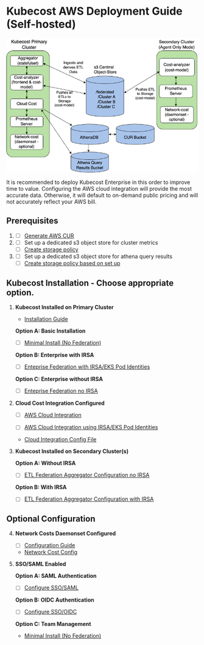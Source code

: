 # Kubecost AWS Deployment Guide (Self-hosted)

![Kubecost Enterprise Federation Architecture](/assets/awskubecostv2-diagram.png)

It is recommended to deploy Kubecost Enterprise in this order to improve time to value. Configuring the AWS cloud integration will provide the most accurate data. Otherwise, it will default to on-demand public pricing and will not accurately reflect your AWS bill.

## Prerequisites
1. - [ ] [Generate AWS CUR](https://docs.aws.amazon.com/cur/latest/userguide/cur-create.html) 

2. - [ ] Set up a dedicated s3 object store for cluster metrics
   - [ ] [Create storage policy](/aws/aws-attach-roles/iam-kubecost-metrics-s3-policy.json)

3. - [ ] Set up a dedicated s3 object store for athena query results
   - [ ] [Create storage policy based on set up](/aws/aws-attach-roles)

## Kubecost Installation - Choose appropriate option.

1. **Kubecost Installed on Primary Cluster**  
   - [Installation Guide](https://www.ibm.com/docs/en/kubecost/self-hosted/2.x?topic=installation-kubecost-v2-installupgrade)  

   **Option A: Basic Installation**

   - [ ] [Minimal Install (No Federation)](/aws/aws-primary-minimal.yaml)

   **Option B: Enterprise with IRSA**
   - [ ] [Enteprise Federation with IRSA/EKS Pod Identities](/aws/aws-primary-federation-irsa.yaml)

   **Option C: Enterprise without IRSA**
   - [ ] [Enteprise Federation no IRSA](/aws/aws-primary-federation-no-irsa.yaml)

2. **Cloud Cost Integration Configured**  
   - [ ] [AWS Cloud Integration](https://www.ibm.com/docs/en/kubecost/self-hosted/2.x?topic=integrations-aws-cloud-billing-integration) 

   - [ ] [AWS Cloud Integration using IRSA/EKS Pod Identities](https://www.ibm.com/docs/en/kubecost/self-hosted/2.x?topic=integration-aws-cloud-using-irsaeks-pod-identities)

   - [Cloud Integration Config File](/aws/cloud-integration.json)

3. **Kubecost Installed on Secondary Cluster(s)**  
   
   **Option A: Without IRSA**
   - [ ] [ETL Federation Aggregator Configuration no IRSA](/aws/aws-secondary-no-irsa.yaml)

   **Option B: With IRSA**
   - [ ] [ETL Federation Aggregator Configuration with IRSA](/aws/aws-secondary-irsa.yaml)

## Optional Configuration
4. **Network Costs Daemonset Configured**  
   - [ ] [Configuration Guide](https://www.ibm.com/docs/en/kubecost/self-hosted/2.x?topic=configuration-network-cost)
  
   - [Network Cost Config](/aws/network-costs-enabled.yaml)

5. **SSO/SAML Enabled**
   
   **Option A: SAML Authentication**
   - [ ] [Configure SSO/SAML](https://www.ibm.com/docs/en/kubecost/self-hosted/2.x?topic=configuration-user-management-saml)

   **Option B: OIDC Authentication**
   - [ ] [Configure SSO/OIDC](https://www.ibm.com/docs/en/kubecost/self-hosted/2.x?topic=configuration-user-management-ssooidc)

   **Option C: Team Management**
   - [Minimal Install (No Federation)](/aws/aws-primary-minimal.yaml)